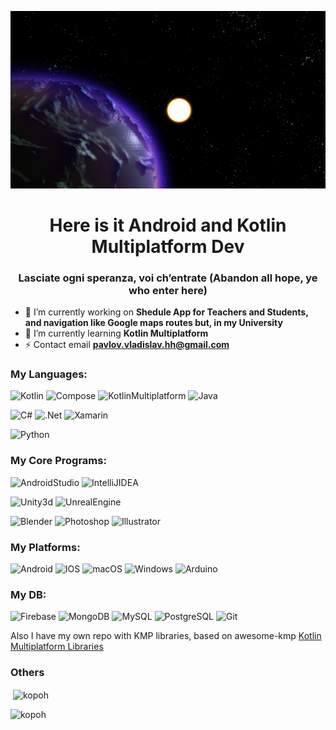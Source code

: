 [![header](https://github.com/kopoh/kopoh/blob/main/assets/header_default.jpg)](https://t.me/kopoh_2)
<h1 align="center">Here is it Android and Kotlin Multiplatform Dev </h1>
<h3 align="center">Lasciate ogni speranza, voi ch’entrate (Abandon all hope, ye who enter here)</h3>

- 🔭 I’m currently working on **Shedule App for Teachers and Students, and navigation like Google maps routes but, in my University**
- 🌱 I’m currently learning **Kotlin Multiplatform**
- ⚡ Contact email  **pavlov.vladislav.hh@gmail.com**

### My Languages: 
![Kotlin](https://img.shields.io/badge/-Kotlin-090909?style=for-the-badge&logo=Kotlin) ![Compose](https://img.shields.io/badge/-JetpackCompose-090909?style=for-the-badge&logo=JetpackCompose) ![KotlinMultiplatform](https://img.shields.io/badge/-Kotlin_Multiplatform-090909?style=for-the-badge&logo=Kotlin) ![Java](https://img.shields.io/badge/-Java-090909?style=for-the-badge&logo=openjdk)

![C#](https://img.shields.io/badge/-C%23-090909?style=for-the-badge&logo=Csharp) ![.Net](https://img.shields.io/badge/-.Net-090909?style=for-the-badge&logo=dotNet) ![Xamarin](https://img.shields.io/badge/-Xamarin-090909?style=for-the-badge&logo=Xamarin)

![Python](https://img.shields.io/badge/-Python-090909?style=for-the-badge&logo=Python)

### My Core Programs:
![AndroidStudio](https://img.shields.io/badge/-AndroidStudio-090909?style=for-the-badge&logo=AndroidStudio) ![IntelliJIDEA](https://img.shields.io/badge/-IntelliJIDEA-090909?style=for-the-badge&logo=IntelliJIDEA)

![Unity3d](https://img.shields.io/badge/-Unity3d-090909?style=for-the-badge&logo=unity) ![UnrealEngine](https://img.shields.io/badge/-UnrealEngine-090909?style=for-the-badge&logo=UnrealEngine) 

![Blender](https://img.shields.io/badge/-Blender-090909?style=for-the-badge&logo=Blender) ![Photoshop](https://img.shields.io/badge/-Photoshop-090909?style=for-the-badge&logo=adobephotoshop) ![Illustrator](https://img.shields.io/badge/-Illustrator-090909?style=for-the-badge&logo=adobeIllustrator)

### My Platforms:
![Android](https://img.shields.io/badge/-Android-090909?style=for-the-badge&logo=Android) ![IOS](https://img.shields.io/badge/-IOS-090909?style=for-the-badge&logo=IOS) 
![macOS](https://img.shields.io/badge/-macos-090909?style=for-the-badge&logo=macos) ![Windows](https://img.shields.io/badge/-windows-090909?style=for-the-badge&logo=windows) 
![Arduino](https://img.shields.io/badge/-Arduino-090909?style=for-the-badge&logo=Arduino)

### My DB:
![Firebase](https://img.shields.io/badge/-Firebase-090909?style=for-the-badge&logo=Firebase) ![MongoDB](https://img.shields.io/badge/-MongoDB-090909?style=for-the-badge&logo=MongoDB) ![MySQL](https://img.shields.io/badge/-SQL-090909?style=for-the-badge&logo=MySQL) ![PostgreSQL](https://img.shields.io/badge/-PostgreSQL-090909?style=for-the-badge&logo=PostgreSQL) ![Git](https://img.shields.io/badge/-Git-090909?style=for-the-badge&logo=Git)

Also I have my own repo with KMP libraries, based on awesome-kmp
[Kotlin Multiplatform Libraries](https://github.com/kopoh/Kotlin-Multiplatform-Libraries)


### Others
<p>&nbsp;<img align="center" src="https://github-readme-stats.vercel.app/api?username=kopoh&show_icons=true&locale=en&theme=transparent&hide_border=true" alt="kopoh" /></p>

<p><img align="left" src="https://github-readme-stats.vercel.app/api/top-langs?username=kopoh&show_icons=true&locale=en&layout=compact&theme=transparent&hide_border=true" alt="kopoh" /></p>


